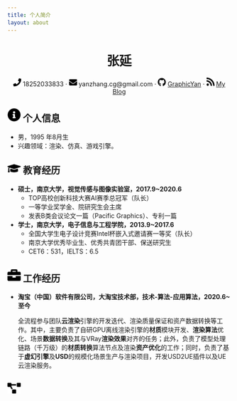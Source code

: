 ```yaml
---
title: 个人简介
layout: about
---
```


 <center>
     <h1>张延</h1>
     <div>
         <span>
             <img src="assets/phone-solid.svg" width="18px">
             18252033833
         </span>
         ·
         <span>
             <img src="assets/envelope-solid.svg" width="18px">
             yanzhang.cg@gmail.com
         </span>
         ·
         <span>
             <img src="assets/github-brands.svg" width="18px">
             <a href="https://github.com/GraphicYan">GraphicYan</a>
         </span>
         ·
         <span>
             <img src="assets/rss-solid.svg" width="18px">
             <a href="https://graphicyan.github.io/">My Blog</a>
         </span>
     </div>
 </center>


 ## <img src="assets/info-circle-solid.svg" width="30px"> 个人信息 

 - 男，1995 年8月生
 - 兴趣领域：渲染、仿真、游戏引擎。

## <img src="assets/graduation-cap-solid.svg" width="30px"> 教育经历

- **硕士，南京大学，视觉传感与图像实验室，2017.9~2020.6**
  - TOP高校创新科技大赛AI赛季总冠军（队长）
  - 一等学业奖学金、院研究生会主席
  - 发表B类会议论文一篇（Pacific Graphics）、专利一篇
- **学士，南京大学，电子信息与工程学院，2013.9~2017.6**
  - 全国大学生电子设计竞赛Intel杯嵌入式邀请赛一等奖（队长）
  - 南京大学优秀毕业生、优秀共青团干部、保送研究生
  - CET6：531，IELTS：6.5

## <img src="assets/briefcase-solid.svg" width="30px"> 工作经历

- **淘宝（中国）软件有限公司，大淘宝技术部，技术-算法-应用算法，2020.6~至今**

  ​	全流程参与团队**云渲染**引擎的开发迭代、渲染质量保证和资产数据转换等工作。其中，主要负责了自研GPU离线渲染引擎的**材质**模块开发、**渲染算法**优化、场景**数据转换**及其与VRay**渲染效果**对齐的任务；此外，负责了模型处理链路（千万级）的**材质转换**算法节点及渲染**资产优化**的工作；同时，负责了基于**虚幻引擎**及**USD**的规模化场景生产与渲染项目，开发USD2UE插件以及UE云渲染服务。

## <img src="assets/project-diagram-solid.svg" width="30px">